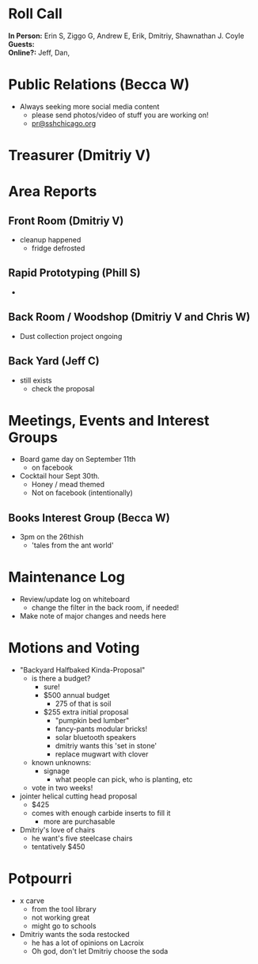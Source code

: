 # Roll Call
**In Person:** Erin S, Ziggo G, Andrew E, Erik, Dmitriy, Shawnathan J. Coyle
**Guests:**  
**Online?:**  Jeff, Dan,

# Public Relations (Becca W)
- Always seeking more social media content
  - please send photos/video of stuff you are working on!
  - pr@sshchicago.org
# Treasurer (Dmitriy V)
# Area Reports
## Front Room (Dmitriy V)
- cleanup happened
  - fridge defrosted
## Rapid Prototyping (Phill S)
- 
## Back Room / Woodshop (Dmitriy V and Chris W)
- Dust collection project ongoing
## Back Yard (Jeff C)
- still exists
  - check the proposal
# Meetings, Events and Interest Groups
- Board game day on September 11th
  - on facebook
- Cocktail hour Sept 30th.
  - Honey / mead themed
  - Not on facebook (intentionally)
## Books Interest Group (Becca W)
- 3pm on the 26thish
  - 'tales from the ant world'
# Maintenance Log
- Review/update log on whiteboard
  - change the filter in the back room, if needed!
- Make note of major changes and needs here
# Motions and Voting
- "Backyard Halfbaked Kinda-Proposal"
  - is there a budget?
    - sure!
    - $500 annual budget
      - 275 of that is soil
    - $255 extra initial proposal
      - "pumpkin bed lumber"
      - fancy-pants modular bricks!
      - solar bluetooth speakers
      - dmitriy wants this 'set in stone'
      - replace mugwart with clover
  - known unknowns:
    - signage
      - what people can pick, who is planting, etc
  - vote in two weeks!
- jointer helical cutting head proposal
  - $425
  - comes with enough carbide inserts to fill it
    - more are purchasable
- Dmitriy's love of chairs
  - he want's five steelcase chairs
  - tentatively $450
# Potpourri
- x carve
  - from the tool library
  - not working great
  - might go to schools
- Dmitriy wants the soda restocked
  - he has a lot of opinions on Lacroix
  - Oh god, don't let Dmitriy choose the soda
